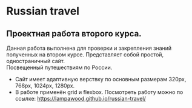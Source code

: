 # Russian travel
## Проектная работа второго курса.
Данная работа выполнена для проверки и закрепления знаний полученных на втором курсе. Представляет собой простой, одностраничный сайт.  
Посвещенный путешествиям по России. 
* Сайт имеет адаптивную верствку по основным размерам 320px, 768px, 1024px, 1280px. 
* В работе применён grid и flexbox. 
Посмотреть работу можно по ссылке: https://lampawood.github.io/russian-travel/